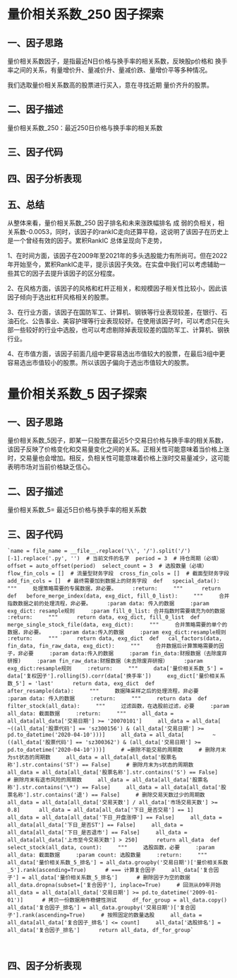# 量价相关系数_250 因子探索
## 一、因子思路

量价相关系数因子，是指最近N日价格与换手率的相关系数，反映股p价格和 换手率之间的关系，有量增价升、量减价升、量减价跌、量增价平等多种情况。

我们选取量价相关系数高的股票进行买入，意在寻找近期 量价齐升的股票。

## 二、因子描述

量价相关系数\_250：最近250日价格与换手率的相关系数

## 三、因子代码

## 四、因子分析表现
## 五、总结

从整体来看，量价相关系数\_250 因子排名和未来涨跌幅排名 成 弱的负相关，相关系数-0.0053，同时，该因子的rankIC走向还算平稳，这说明了该因子在历史上是一个曾经有效的因子。累积RankIC 总体呈现向下走势，

1、在时间方面，该因子在2009年至2021年的多头选股能力有所尚可。但在2022年开始至今，累积RankIC走平，提示该因子失效。在实盘中我们可以考虑辅助一些其它的因子去提升该因子的区分程度。

2、在风格方面，该因子的风格和杠杆正相关，和规模因子相关性比较小，因此该因子倾向于选出杠杆风格相关的股票。

3、在行业方面，该因子在国防军工、计算机、钢铁等行业表现较差，在银行、石油石化、公告事业、美容护理等行业表现较好。在使用该因子时，可以考虑只在头部一些较好的行业中选股，也可以考虑剔除掉表现较差的国防军工、计算机、钢铁行业。

4、在市值方面，该因子前面几组中更容易选出市值较大的股票，在最后3组中更容易选出市值较小的股票。所以该因子偏向于选出市值较大的股票。

# 量价相关系数_5 因子探索
## 一、因子思路

量价相关系数_5因子，即某一只股票在最近5个交易日价格与换手率的相关系数，该因子反映了价格变化和交易量变化之间的关系。正相关性可能意味着当价格上涨时，交易量也会增加。相反，负相关性可能意味着价格上涨时交易量减少，这可能表明市场对当前价格缺乏信心。

## 二、因子描述

量价相关系数_5= 最近5日价格与换手率的相关系数

## 三、因子代码

```
`name = file_name = __file__.replace('\\', '/').split('/')[-1].replace('.py', '')  # 当前文件的名字  period = 3  # 持仓周期（必填）  offset = auto_offset(period)  select_count = 3  # 选股数量（必填）  flow_fin_cols = []  # 流量型财务字段  cross_fin_cols = []  # 截面型财务字段  add_fin_cols = []  # 最终需要加到数据上的财务字段  def   special_data():     """     处理策略需要的专属数据，非必要。     :return:     """      return  def   before_merge_index(data, exg_dict, fill_0_list):     """     合并指数数据之前的处理流程，非必要。     :param data: 传入的数据     :param exg_dict: resample规则     :param fill_0_list: 合并指数时需要填充为0的数据     :return:     """      return data, exg_dict, fill_0_list  def   merge_single_stock_file(data, exg_dict):     """     合并策略需要的单个的数据，非必要。     :param data:传入的数据     :param exg_dict:resample规则     :return:     """      return data, exg_dict  def   cal_factors(data, fin_data, fin_raw_data, exg_dict):     """     合并数据后计算策略需要的因子，非必要     :param data:传入的数据     :param fin_data:财报数据（去除废弃研报)     :param fin_raw_data:财报数据（未去除废弃研报）     :param exg_dict:resample规则     :return:     """     data['量价相关系数_5'] = data['复权因子'].rolling(5).corr(data['换手率'])     exg_dict['量价相关系数_5'] = 'last'      return data, exg_dict  def   after_resample(data):     """     数据降采样之后的处理流程，非必要     :param data: 传入的数据     :return:     """     return data  def   filter_stock(all_data):     """     过滤函数，在选股前过滤，必要     :param all_data: 截面数据     :return:     """     all_data = all_data[all_data['交易日期'] >= '20070101']     all_data = all_data[         ~((all_data['股票代码'] == 'sz300156') & (all_data['交易日期'] >= pd.to_datetime('2020-04-10')))]     all_data = all_data[         ~((all_data['股票代码'] == 'sz300362') & (all_data['交易日期'] >= pd.to_datetime('2020-04-10')))]     # =删除不能交易的周期数     # 删除月末为st状态的周期数     all_data = all_data[all_data['股票名称'].str.contains('ST') == False]     # 删除月末为s状态的周期数     all_data = all_data[all_data['股票名称'].str.contains('S') == False]     # 删除月末有退市风险的周期数     all_data = all_data[all_data['股票名称'].str.contains('\*') == False]     all_data = all_data[all_data['股票名称'].str.contains('退') == False]     # 删除交易天数过少的周期数     all_data = all_data[all_data['交易天数'] / all_data['市场交易天数'] >= 0.8]      all_data = all_data[all_data['下日_是否交易'] == 1]     all_data = all_data[all_data['下日_开盘涨停'] == False]     all_data = all_data[all_data['下日_是否ST'] == False]     all_data = all_data[all_data['下日_是否退市'] == False]     all_data = all_data[all_data['上市至今交易天数'] > 250]      return all_data  def   select_stock(all_data, count):     """     选股函数，必要     :param all_data: 截面数据     :param count: 选股数量     :return:     """      all_data['量价相关系数_5_排名'] = all_data.groupby('交易日期')['量价相关系数_5'].rank(ascending=True)      # === 计算复合因子     all_data['复合因子'] = all_data['量价相关系数_5_排名']      # 删除因子为空的数据     all_data.dropna(subset=['复合因子'], inplace=True)     # 回测从09年开始     all_data = all_data[all_data['交易日期'] >= pd.to_datetime('2009-01-01')]      # 拷贝一份数据用作稳健性测试     df_for_group = all_data.copy()     all_data['复合因子_排名'] = all_data.groupby('交易日期')['复合因子'].rank(ascending=True)     # 按照固定的数量选股     all_data = all_data[all_data['复合因子_排名'] <= count]     all_data['选股排名'] = all_data['复合因子_排名']      return all_data, df_for_group`

​
```

## 四、因子分析表现